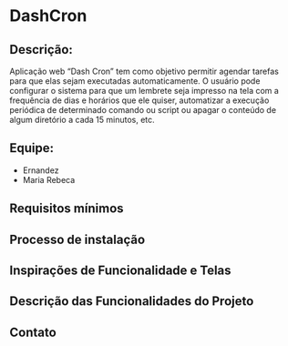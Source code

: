 # DashCron

## Descrição:

Aplicação web “Dash Cron” tem como objetivo permitir agendar  tarefas para que elas sejam executadas automaticamente. O usuário pode configurar o sistema para que um lembrete seja impresso na tela com a frequência de dias e horários que ele quiser, automatizar a execução periódica de determinado comando ou script ou apagar o conteúdo de algum diretório a cada 15 minutos, etc.

## Equipe:

* Ernandez
* Maria Rebeca

## Requisitos mínimos

## Processo de instalação

## Inspirações de Funcionalidade e Telas

## Descrição das Funcionalidades do Projeto

## Contato
